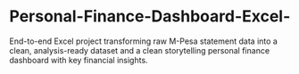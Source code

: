 # Personal-Finance-Dashboard-Excel-
End-to-end Excel project transforming raw M-Pesa statement data into a clean, analysis-ready dataset and a clean storytelling personal finance dashboard with key financial insights.
